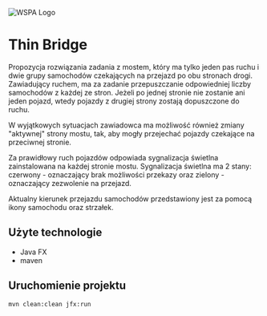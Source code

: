 ![WSPA Logo](http://old.wspa.pl/img/wspa-logo-wh.png)

# Thin Bridge

Propozycja rozwiązania zadania z mostem, który ma tylko jeden pas ruchu i dwie grupy samochodów czekających na przejazd po obu stronach drogi. 
Zawiadujący ruchem, ma za zadanie przepuszczanie odpowiedniej liczby samochodów z każdej ze stron. 
Jeżeli po jednej stronie nie zostanie ani jeden pojazd, wtedy pojazdy z drugiej strony zostają dopuszczone do ruchu. 

W wyjątkowych sytuacjach zawiadowca ma możliwość również zmiany "aktywnej" strony mostu, tak, aby mogły przejechać pojazdy czekające na przeciwnej stronie. 

Za prawidłowy ruch pojazdów odpowiada sygnalizacja świetlna zainstalowana na każdej stronie mostu. 
Sygnalizacja świetlna ma 2 stany: czerwony - oznaczający brak możliwości przekazy oraz zielony - oznaczający zezwolenie na przejazd. 

Aktualny kierunek przejazdu samochodów przedstawiony jest za pomocą ikony samochodu oraz strzałek. 

## Użyte technologie
- Java FX
- maven


## Uruchomienie projektu

`mvn clean:clean jfx:run`

